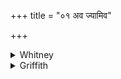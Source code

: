 +++
title = "०१ अव ज्यामिव"

+++

<details><summary>Whitney</summary>

### Translation
1. As the string from the bow, do I relax (*ava-tan*) fury from thy  
heart, that, becoming like-minded, we (two) may hold together (*sac*)  
like friends.

### Notes
The Ppp. version is in many points different: *ava jyām iva dkanvinaś  
śuṣmaṁ tanomi te hṛdaḥ: adhā sammanasu bhūtvā sakhike ’va sacāvahe*. The  
first half-verse occurs \[at MP. ii. 22. 3, with *hṛdas* transferred to  
the beginning of **b**;⌋ also in HGS. (i. 15. 3), with *dhanvinas* (like  
Ppp.), and with *hṛdas* transferred ⌊as in MP.⌋, and with *dyām* for  
*jyām*. In this verse and the next, the Anukr. does not allow the  
abbreviation *’va* after *sákhāyāu*.
</details>

<details><summary>Griffith</summary>

I loose the anger from thy heart as 'twere the bowstring from a bow, That we, one-minded now, may walk together as familiar friends.
</details>
